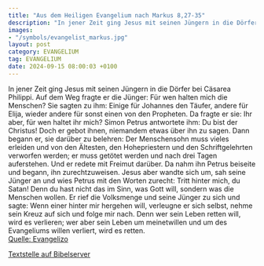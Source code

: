 ```yaml
---
title: "Aus dem Heiligen Evangelium nach Markus 8,27-35"
description: "In jener Zeit ging Jesus mit seinen Jüngern in die Dörfer bei Cäsarea Philippi. Auf dem Weg fragte er die Jünger: Für wen halten mich die Menschen? Sie sagten zu ihm: Einige für Johannes den Täufer, andere für Elija, wieder andere für sonst einen von den Propheten. Da fragte er s...."
images:
- "/symbols/evangelist_markus.jpg"
layout: post
category: EVANGELIUM
tag: EVANGELIUM
date: 2024-09-15 08:00:03 +0100
---
```

In jener Zeit ging Jesus mit seinen Jüngern in die Dörfer bei Cäsarea Philippi. Auf dem Weg fragte er die Jünger: Für wen halten mich die Menschen?
Sie sagten zu ihm: Einige für Johannes den Täufer, andere für Elija, wieder andere für sonst einen von den Propheten.
Da fragte er sie: Ihr aber, für wen haltet ihr mich? Simon Petrus antwortete ihm: Du bist der Christus!
Doch er gebot ihnen, niemandem etwas über ihn zu sagen.<!--more-->
Dann begann er, sie darüber zu belehren: Der Menschensohn muss vieles erleiden und von den Ältesten, den Hohepriestern und den Schriftgelehrten verworfen werden; er muss getötet werden und nach drei Tagen auferstehen.
Und er redete mit Freimut darüber. Da nahm ihn Petrus beiseite und begann, ihn zurechtzuweisen.
Jesus aber wandte sich um, sah seine Jünger an und wies Petrus mit den Worten zurecht: Tritt hinter mich, du Satan! Denn du hast nicht das im Sinn, was Gott will, sondern was die Menschen wollen.
Er rief die Volksmenge und seine Jünger zu sich und sagte: Wenn einer hinter mir hergehen will, verleugne er sich selbst, nehme sein Kreuz auf sich und folge mir nach.
Denn wer sein Leben retten will, wird es verlieren; wer aber sein Leben um meinetwillen und um des Evangeliums willen verliert, wird es retten.<br>
[Quelle: Evangelizo](https://evangeliumtagfuertag.org/DE/gospel)

[Textstelle auf Bibelserver](https://www.bibleserver.com/EU/Markus8,27-35)
